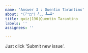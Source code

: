 ```yaml
---
name: 'Answer 3 : Quentin Tarantino'
about: "(╯°□°）╯︵ ┻━┻"
title: quiz|196|Quentin Tarantino
labels: ''
assignees: ''

---
```


Just click 'Submit new issue'.
